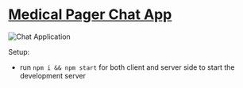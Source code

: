 # [Medical Pager Chat App](https://medical-pager-stream.netlify.app/)

![Chat Application](https://i.ibb.co/hsvcw4V/image.png)

Setup:
- run ```npm i && npm start``` for both client and server side to start the development server
